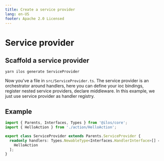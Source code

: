 ```yaml
---
title: Create a service provider
lang: en-US
footer: Apache 2.0 Licensed
---
```

# Service provider

## Scaffold a service provider
```shell
yarn ilos generate ServiceProvider
```

Now you've a file in `src/ServiceProvider.ts`. The service provider is an orchestrator around handlers, here you can define your ioc bindings, register nested service providers, declare middleware. In this example, we just use service provider as handler registry.

## Example
```ts
import { Parents, Interfaces, Types } from '@ilos/core';
import { HelloAction } from './action/HelloAction';

export class ServiceProvider extends Parents.ServiceProvider {
  readonly handlers: Types.NewableType<Interfaces.HandlerInterface>[] = [
    HelloAction
  ];
}
```
